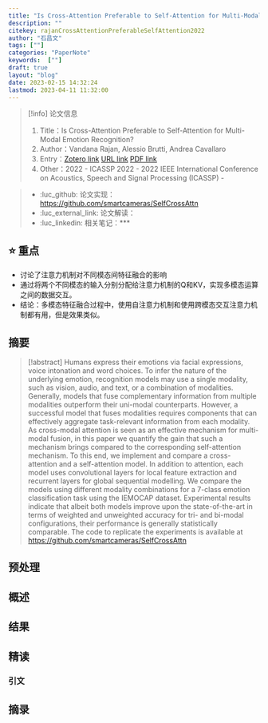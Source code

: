 ```yaml
---
title: "Is Cross-Attention Preferable to Self-Attention for Multi-Modal Emotion Recognition?"
description: ""
citekey: rajanCrossAttentionPreferableSelfAttention2022
author: "石昌文"
tags: [""]
categories: "PaperNote"
keywords:  [""]
draft: true
layout: "blog"
date: 2023-02-15 14:32:24
lastmod: 2023-04-11 11:32:00
---
```


> [!info] 论文信息
>1. Title：Is Cross-Attention Preferable to Self-Attention for Multi-Modal Emotion Recognition?
>2. Author：Vandana Rajan, Alessio Brutti, Andrea Cavallaro
>3. Entry：[Zotero link](zotero://select/items/@rajanCrossAttentionPreferableSelfAttention2022) [URL link]() [PDF link](<file:///C\:\\Users\\19115\\OneDrive - stu.suda.edu.cn\\Zotero\\Rajan et al_2022_Is Cross-Attention Preferable to Self-Attention for Multi-Modal Emotion.pdf>)
>4. Other：2022 - ICASSP 2022 - 2022 IEEE International Conference on Acoustics, Speech and Signal Processing (ICASSP)     -   

>- :luc_github: 论文实现：https://github.com/smartcameras/SelfCrossAttn
>- :luc_external_link: 论文解读：
>- :luc_linkedin: 相关笔记：***

## ⭐ 重点

- 讨论了注意力机制对不同模态间特征融合的影响
- 通过将两个不同模态的输入分别分配给注意力机制的Q和KV，实现多模态运算之间的数据交互。
- 结论：多模态特征融合过程中，使用自注意力机制和使用跨模态交互注意力机制都有用，但是效果类似。

## 摘要

> [!abstract] Humans express their emotions via facial expressions, voice intonation and word choices. To infer the nature of the underlying emotion, recognition models may use a single modality, such as vision, audio, and text, or a combination of modalities. Generally, models that fuse complementary information from multiple modalities outperform their uni-modal counterparts. However, a successful model that fuses modalities requires components that can effectively aggregate task-relevant information from each modality. As cross-modal attention is seen as an effective mechanism for multi-modal fusion, in this paper we quantify the gain that such a mechanism brings compared to the corresponding self-attention mechanism. To this end, we implement and compare a cross-attention and a self-attention model. In addition to attention, each model uses convolutional layers for local feature extraction and recurrent layers for global sequential modelling. We compare the models using different modality combinations for a 7-class emotion classification task using the IEMOCAP dataset. Experimental results indicate that albeit both models improve upon the state-of-the-art in terms of weighted and unweighted accuracy for tri- and bi-modal configurations, their performance is generally statistically comparable. The code to replicate the experiments is available at https://github.com/smartcameras/SelfCrossAttn

> 

## 预处理

## 概述

## 结果

## 精读

### 引文

## 摘录
